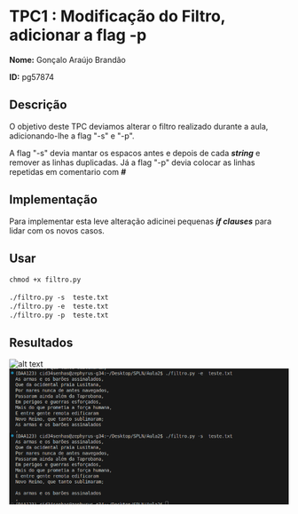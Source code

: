 # TPC1 : Modificação do Filtro, adicionar a flag -p 




**Nome:** Gonçalo Araújo Brandão


**ID:** pg57874


## Descrição


O objetivo deste TPC deviamos alterar o filtro realizado durante a aula, adicionando-lhe a flag "-s" e "-p". 

A flag "-s" devia mantar os espacos antes e depois de cada ***string***  e remover as linhas duplicadas. 
Já a flag "-p" devia colocar as linhas repetidas em comentario com ***#*** 


## Implementação 

Para implementar esta leve alteração adicinei pequenas ***if clauses*** para lidar com os novos casos. 

## Usar

```
chmod +x filtro.py

./filtro.py -s  teste.txt 
./filtro.py -e  teste.txt 
./filtro.py -p  teste.txt 
```


## Resultados 



![alt text](<Captura de ecrã de 2025-02-14 14-59-06.png>)
![alt text](image.png)
